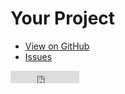 <!doctype html>
<html>
<head>
  <meta charset='utf-8'>
  <meta http-equiv="X-UA-Compatible" content="IE=edge,chrome=1">
  <meta name="viewport" content="width=device-width">

  <title>Your Project</title>

  <!-- Flatdoc -->
  <script src="http://ajax.googleapis.com/ajax/libs/jquery/1.9.1/jquery.min.js"></script>
  <script src='https://cdn.rawgit.com/rstacruz/flatdoc/v0.9.0/legacy.js'></script>
  <script src='https://cdn.rawgit.com/rstacruz/flatdoc/v0.9.0/flatdoc.js'></script>

  <!-- Flatdoc theme -->
  <link  href='https://cdn.rawgit.com/rstacruz/flatdoc/v0.9.0/theme-white/style.css' rel='stylesheet'>
  <script src='https://cdn.rawgit.com/rstacruz/flatdoc/v0.9.0/theme-white/script.js'></script>

  <!-- Meta -->
  <meta content="Born2Fork" property="og:title">
  <meta content="Your Project description goes here." name="description">

  <!-- Initializer -->
  <script>
    Flatdoc.run({
      fetcher: Flatdoc.github('born2fork/born2fork.github.io')
    });
  </script>
</head>
<body role='flatdoc'>

  <div class='header'>
    <div class='left'>
      <h1>Your Project</h1>
      <ul>
        <li><a href='https://github.com/born2fork/born2fork.github.io'>View on GitHub</a></li>
        <li><a href='https://github.com/born2fork/born2fork.github.io/issues'>Issues</a></li>
      </ul>
    </div>
    <div class='right'>
      <!-- GitHub buttons: see http://ghbtns.com -->
      <iframe src="http://ghbtns.com/github-btn.html?user=born2fork&amp;repo=born2fork.github.io&amp;type=watch&amp;count=true" allowtransparency="true" frameborder="0" scrolling="0" width="110" height="20"></iframe>
    </div>
  </div>

  <div class='content-root'>
    <div class='menubar'>
      <div class='menu section' role='flatdoc-menu'></div>
    </div>
    <div role='flatdoc-content' class='content'></div>
  </div>

</body>
</html>
